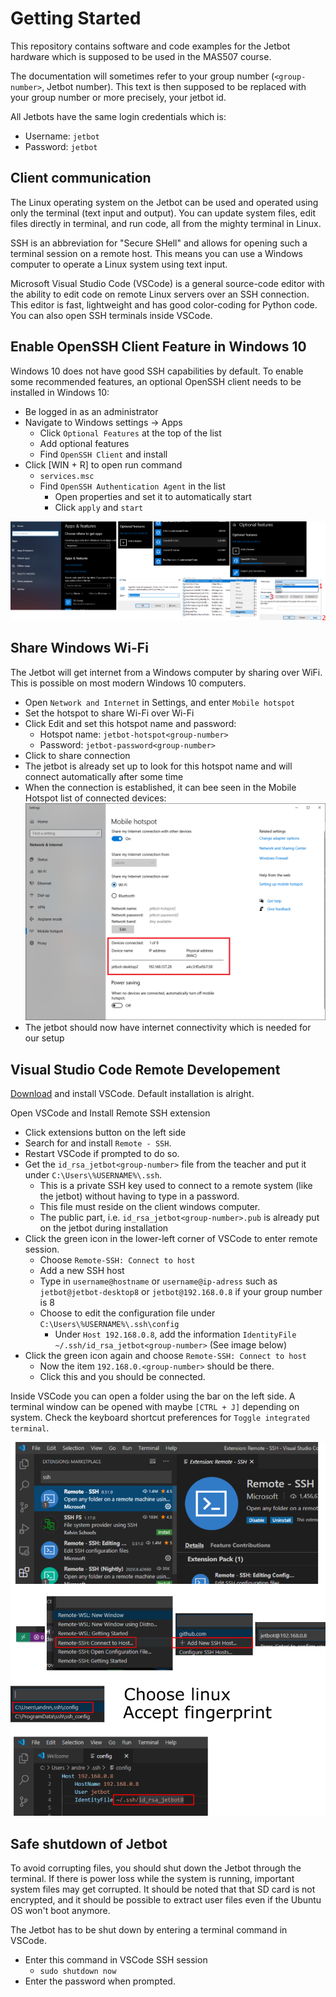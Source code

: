 # Getting Started
This repository contains software and code examples for the Jetbot hardware which is supposed to be used in the MAS507 course.

The documentation will sometimes refer to your group number (`<group-number>`, Jetbot number). This text is then supposed to be replaced with your group number or more precisely, your jetbot id.

All Jetbots have the same login credentials which is:
- Username: `jetbot`
- Password: `jetbot`

## Client communication
The Linux operating system on the Jetbot can be used and operated using only the terminal (text input and output).
You can update system files, edit files directly in terminal, and run code, all from the mighty terminal in Linux.

SSH is an abbreviation for "Secure SHell" and allows for opening such a terminal session on a remote host.
This means you can use a Windows computer to operate a Linux system using text input.

Microsoft Visual Studio Code (VSCode) is a general source-code editor with the ability to edit code on remote Linux servers over an SSH connection.
This editor is fast, lightweight and has good color-coding for Python code. 
You can also open SSH terminals inside VSCode. 

## Enable OpenSSH Client Feature in Windows 10
Windows 10 does not have good SSH capabilities by default.
To enable some recommended features, an optional OpenSSH client needs to be installed in Windows 10:
- Be logged in as an administrator
- Navigate to Windows settings -> Apps
  - Click `Optional Features` at the top of the list
  - Add optional features
  - Find `OpenSSH Client` and install
- Click [WIN + R] to open run command
  - `services.msc`
  - Find `OpenSSH Authentication Agent` in the list 
    - Open properties and set it to automatically start
    - Click `apply` and `start` 

![](../figs/ssh/openssh_client.png)

## Share Windows Wi-Fi
The Jetbot will get internet from a Windows computer by sharing over WiFi. 
This is possible on most modern Windows 10 computers.

- Open `Network and Internet` in Settings, and enter `Mobile hotspot`
- Set the hotspot to share Wi-Fi over Wi-Fi
- Click Edit and set this hotspot name and password:
  - Hotspot name: `jetbot-hotspot<group-number>`
  - Password: `jetbot-password<group-number>`
- Click to share connection
- The jetbot is already set up to look for this hotspot name and will connect automatically after some time
- When the connection is established, it can bee seen in the Mobile Hotspot list of connected devices: ![](../figs/wifi/mobileHotspotConnected.png)
- The jetbot should now have internet connectivity which is needed for our setup

## Visual Studio Code Remote Developement
[Download](https://aka.ms/win32-x64-user-stable) and install VSCode. 
Default installation is alright. 

Open VSCode and Install Remote SSH extension
- Click extensions button on the left side
- Search for and install `Remote - SSH`.
- Restart VSCode if prompted to do so.
- Get the `id_rsa_jetbot<group-number>` file from the teacher and put it under `C:\Users\%USERNAME%\.ssh`.
  - This is a private SSH key used to connect to a remote system (like the jetbot) without having to type in a password. 
  - This file must reside on the client windows computer.
  - The public part, i.e. `id_rsa_jetbot<group-number>.pub` is already put on the jetbot during installation
- Click the green icon in the lower-left corner of VSCode to enter remote session.
  - Choose `Remote-SSH: Connect to host`
  - Add a new SSH host
  - Type in `username@hostname` or `username@ip-adress` such as `jetbot@jetbot-desktop8` or `jetbot@192.168.0.8` if your group number is 8
  - Choose to edit the configuration file under `C:\Users\%USERNAME%\.ssh\config`
    - Under `Host 192.168.0.8`, add the information `IdentityFile ~/.ssh/id_rsa_jetbot<group-number>` (See image below)
- Click the green icon again and choose `Remote-SSH: Connect to host`
  - Now the item `192.168.0.<group-number>` should be there.
  - Click this and you should be connected.

Inside VSCode you can open a folder using the bar on the left side.
A terminal window can be opened with maybe `[CTRL + J]` depending on system. 
Check the keyboard shortcut preferences for `Toggle integrated terminal`.

![](../figs/ssh/vscode_ssh.png)

## Safe shutdown of Jetbot
To avoid corrupting files, you should shut down the Jetbot through the terminal.
If there is power loss while the system is running, important system files may get corrupted.
It should be noted that that SD card is not encrypted, and it should be possible to extract user files even if the Ubuntu OS won't boot anymore.

The Jetbot has to be shut down by entering a terminal command in VSCode.
- Enter this command in VSCode SSH session
  - `sudo shutdown now`
- Enter the password when prompted.
